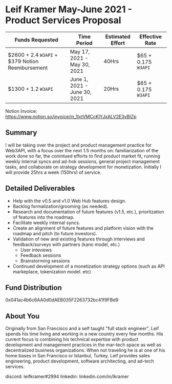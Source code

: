 # Leif Kramer May-June 2021 - Product Services Proposal

| Funds Requested | Time Period | Estimated Effort | Effective Rate |
|-|-|-|-|
| $2600 + 2.4 `W3API` + $379 Notion Reembursement |May 17, 2021 - May 30, 2021  | 40Hrs | $65 + 0.175 `W3API` |
| $1300 + 1.2 `W3API` |June 1, 2021 - June 30, 2021  | 20Hrs | $65 + 0.175 `W3API` |

Notion Invoice: https://www.notion.so/invoice/in_1IxtVMCcKlYJxALV2E3vBIZp

## Summary

I will be taking over the project and product management practice for Web3API, with a focus over the next 1.5 months on: familiarization of the work done so far, the conintued efforts to find product market fit, running weekly internal syncs and ad-hok sessions, general project management tasks, and collaborate on strategy development for monetization. Initially I will provide 25hrs a week (150hrs) of service.

## Detailed Deliverables

* Help with the v0.5 and v1.0 Web Hub features design.
* Backlog formalization/grooming (as needed).
* Research and documentation of future features (v1.5, etc.), prioritzation of features into the roadmap.
* Facilitate weekly internal syncs.
* Create an alignment of future features and platform vision with the roadmap and pitch (to future investors).
* Validation of new and existing features through interviews and feedback/surveys with partners (kano model, etc.)
    * User inteviews
    * Feedback sessions
    * Brainstorming sessions
* Continued development of a monetization strategy options (such as API markeplace, tokenization model. etc)

## Fund Distribution

0x041ac4b6c6AA0d0dAEB035F2263732bc41f9FBd9

## About You

Originally from San Francisco and a self taught "full stack engineer", Leif spends his time living and working in a new country every few months. His current focus is combining his technical expertise with product development and management practices in the mar-tech space as well as decentralized business organizations. When not traveling he is at one of his home bases in  San Francisco or Istanbul, Turkey. Leif provides sales engineering, product development, software architecting, and ad-tech services.

discord: leifkramer#2994
linkedin: linkedin.com/in/lkramer


